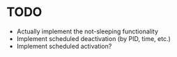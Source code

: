 # TODO

- Actually implement the not-sleeping functionality
- Implement scheduled deactivation (by PID, time, etc.)
- Implement scheduled activation?
